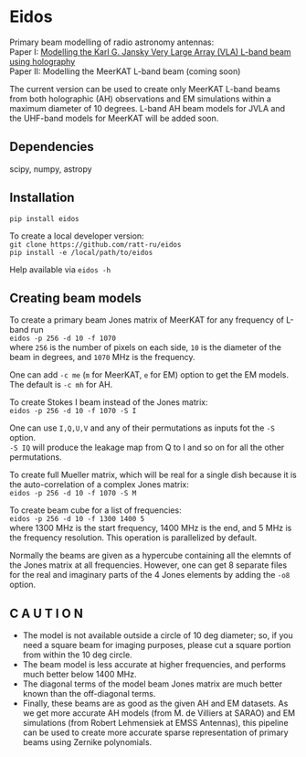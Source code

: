 # Eidos
Primary beam modelling of radio astronomy antennas:  
Paper I: [Modelling the Karl G. Jansky Very Large Array (VLA) L-band beam using holography](https://academic.oup.com/mnras/article/485/3/4107/5374534)  
Paper II: Modelling the MeerKAT L-band beam (coming soon)  

The current version can be used to create only MeerKAT L-band beams from both holographic (AH) observations and EM simulations within a maximum diameter of 10 degrees. L-band AH beam models for JVLA and the UHF-band models for MeerKAT will be added soon.  

## Dependencies
scipy, numpy, astropy

## Installation
`pip install eidos`

To create a local developer version:  
`git clone https://github.com/ratt-ru/eidos`  
`pip install -e /local/path/to/eidos`  

Help available via `eidos -h`

## Creating beam models
To create a primary beam Jones matrix of MeerKAT for any frequency of L-band run  
`eidos -p 256 -d 10 -f 1070`  
where `256` is the number of pixels on each side, `10` is the diameter of the beam in degrees, and `1070` MHz is the frequency. 

One can add `-c me` (`m` for MeerKAT, `e` for EM) option to get the EM models. The default is `-c mh` for AH.

To create Stokes I beam instead of the Jones matrix:  
`eidos -p 256 -d 10 -f 1070 -S I`

One can use `I,Q,U,V` and any of their permutations as inputs fot the `-S` option.  
`-S IQ` will produce the leakage map from Q to I and so on for all the other permutations.  

To create full Mueller matrix, which will be real for a single dish because it is the auto-correlation of a complex Jones matrix:  
`eidos -p 256 -d 10 -f 1070 -S M`

To create beam cube for a list of frequencies:  
`eidos -p 256 -d 10 -f 1300 1400 5`  
where 1300 MHz is the start frequency, 1400 MHz is the end, and 5 MHz is the frequency resolution. This operation is parallelized by default.

Normally the beams are given as a hypercube containing all the elemnts of the Jones matrix at all frequencies. However, one can get 8 separate files for the real and imaginary parts of the 4 Jones elements by adding the `-o8` option.  

## C A U T I O N

* The model is not available outside a circle of 10 deg diameter; so, if you need a square beam for imaging purposes, please cut a square portion from within the 10 deg circle.
* The beam model is less accurate at higher frequencies, and performs much better below 1400 MHz.
* The diagonal terms of the model beam Jones matrix are much better known than the off-diagonal terms.
* Finally, these beams are as good as the given AH and EM datasets. As we get more accurate AH models (from M. de Villiers at SARAO) and EM simulations (from Robert Lehmensiek at EMSS Antennas), this pipeline can be used to create more accurate sparse representation of primary beams using Zernike polynomials.
